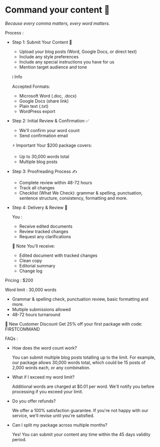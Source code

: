 # Command your content 🎯

*Because every comma matters, every word matters.*

Process : 

- Step 1: Submit Your Content 📝
    - Upload your blog posts (Word, Google Docs, or direct text)
    - Include any style preferences
    - Include any special instructions you have for us
    - Mention target audience and tone
    
    <aside>
    
    
    ℹ️ Info
    
    Accepted Formats:
    
    - Microsoft Word (.doc, .docx)
    - Google Docs (share link)
    - Plain text (.txt)
    - WordPress export
    </aside>
    
- Step 2: Initial Review & Confirmation ✅
    - We'll confirm your word count
    - Send confirmation email
    
    <aside>
    
    
    ⚡ Important
    Your $200 package covers:
    
    - Up to 30,000 words total
    - Multiple blog posts
    </aside>
    
- Step 3: Proofreading Process ✍️
    - Complete review within 48-72 hours
    - Track all changes
    - Checklist (What We Check): grammar & spelling, punctuation, sentence structure, consistency, formatting and more.
- Step 4: Delivery & Review 📩
    
    You :
    
    - Receive edited documents
    - Review tracked changes
    - Request any clarifications
    
    <aside>
    
    
    🎯 Note
    You'll receive:
    
    - Edited document with tracked changes
    - Clean copy
    - Editorial summary
    - Change log
    </aside>
    

Pricing : $200 

Word limit : 30,000 words

- Grammar & spelling check, punctuation review, basic formatting and more.
- Multiple submissions allowed
- 48-72 hours turnaround

🌟 New Customer Discount
Get 25% off your first package with code: FIRSTCOMMAND

FAQs :

- How does the word count work?
    
    You can submit multiple blog posts totalling up to the limit. For example, our package allows 30,000 words total, which could be 15 posts of 2,000 words each, or any combination.
    
- What if I exceed my word limit?
    
    Additional words are charged at $0.01 per word. We'll notify you before processing if you exceed your limit.
    
- Do you offer refunds?
    
    We offer a 100% satisfaction guarantee. If you're not happy with our service, we'll revise until you're satisfied.
    
- Can I split my package across multiple months?
    
    Yes! You can submit your content any time within the 45 days validity period.
